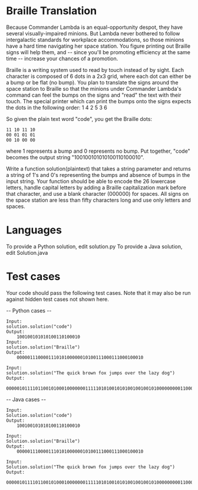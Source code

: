 Braille Translation
===================

Because Commander Lambda is an equal-opportunity despot, they have several visually-impaired minions. But Lambda never bothered to follow intergalactic standards for workplace accommodations, so those minions have a hard time navigating her space station. You figure printing out Braille signs will help them, and -- since you'll be promoting efficiency at the same time -- increase your chances of a promotion. 

Braille is a writing system used to read by touch instead of by sight. Each character is composed of 6 dots in a 2x3 grid, where each dot can either be a bump or be flat (no bump). You plan to translate the signs around the space station to Braille so that the minions under Commander Lambda's command can feel the bumps on the signs and "read" the text with their touch. The special printer which can print the bumps onto the signs expects the dots in the following order:
1 4
2 5
3 6

So given the plain text word "code", you get the Braille dots:
```
11 10 11 10
00 01 01 01
00 10 00 00
```
where 1 represents a bump and 0 represents no bump.  Put together, "code" becomes the output string "100100101010100110100010".

Write a function solution(plaintext) that takes a string parameter and returns a string of 1's and 0's representing the bumps and absence of bumps in the input string. Your function should be able to encode the 26 lowercase letters, handle capital letters by adding a Braille capitalization mark before that character, and use a blank character (000000) for spaces. All signs on the space station are less than fifty characters long and use only letters and spaces.

Languages
=========

To provide a Python solution, edit solution.py
To provide a Java solution, edit Solution.java

Test cases
==========
Your code should pass the following test cases.
Note that it may also be run against hidden test cases not shown here.

-- Python cases --
```
Input:
solution.solution("code")
Output:
    100100101010100110100010
Input:
solution.solution("Braille")
Output:
    000001110000111010100000010100111000111000100010

Input:
solution.solution("The quick brown fox jumps over the lazy dog")
Output:
    000001011110110010100010000000111110101001010100100100101000000000110000111010101010010111101110000000110100101010101101000000010110101001101100111100011100000000101010111001100010111010000000011110110010100010000000111000100000101011101111000000100110101010110110
```
-- Java cases --
```
Input:
Solution.solution("code")
Output:
    100100101010100110100010

Input:
Solution.solution("Braille")
Output:
    000001110000111010100000010100111000111000100010

Input:
Solution.solution("The quick brown fox jumps over the lazy dog")
Output:
    000001011110110010100010000000111110101001010100100100101000000000110000111010101010010111101110000000110100101010101101000000010110101001101100111100011100000000101010111001100010111010000000011110110010100010000000111000100000101011101111000000100110101010110110
```
